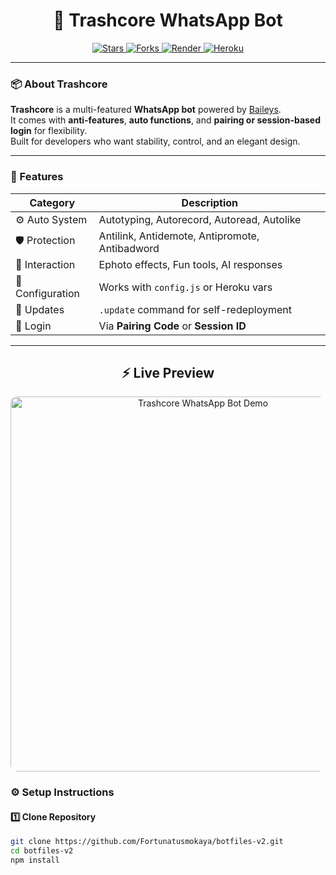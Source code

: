 <h1 align="center">🤖 Trashcore WhatsApp Bot</h1>

<p align="center">
  <a href="https://github.com/Tennor-modz/trashcore-ultra">
    <img src="https://img.shields.io/github/stars/Tennor-modz/trashcore-ultra?style=for-the-badge&color=gold&label=Stars" alt="Stars" />
  </a>
  <a href="https://github.com/Tennor-modz/trashcore-ultra/fork">
    <img src="https://img.shields.io/github/forks/Tennor-modz/trashcore-ultra?style=for-the-badge&color=007BFF&label=Forks" alt="Forks" />
  </a>
  <a href="https://render.com/">
    <img src="https://img.shields.io/badge/Deploy%20to%20Render-121212?style=for-the-badge&logo=render&logoColor=white" alt="Render" />
  </a>
  <a href="https://heroku.com/">
    <img src="https://img.shields.io/badge/Deploy%20to%20Heroku-79589F?style=for-the-badge&logo=heroku&logoColor=white" alt="Heroku" />
  </a>
</p>
  
  
---

### 📦 About Trashcore

**Trashcore** is a multi-featured **WhatsApp bot** powered by [Baileys](https://github.com/WhiskeySockets/Baileys).  
It comes with **anti-features**, **auto functions**, and **pairing or session-based login** for flexibility.  
Built for developers who want stability, control, and an elegant design.

---

### 🚀 Features

| Category | Description |
|-----------|--------------|
| ⚙️ Auto System | Autotyping, Autorecord, Autoread, Autolike |
| 🛡️ Protection | Antilink, Antidemote, Antipromote, Antibadword |
| 💬 Interaction | Ephoto effects, Fun tools, AI responses |
| 🧠 Configuration | Works with `config.js` or Heroku vars |
| 🔁 Updates | `.update` command for self-redeployment |
| 🔐 Login | Via **Pairing Code** or **Session ID** |

---


<h2 align="center">⚡ Live Preview</h2>

<p align="center">
  <img src="https://github.com/Tennor-modz/trashcore-ultra/blob/main/media/menu.gif?raw=true"
       alt="Trashcore WhatsApp Bot Demo" width="600" style="border-radius:10px;"/>
</p>


### ⚙️ Setup Instructions

#### 1️⃣ Clone Repository

```bash
git clone https://github.com/Fortunatusmokaya/botfiles-v2.git
cd botfiles-v2
npm install
